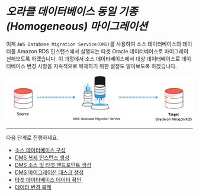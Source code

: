 # ***오라클 데이터베이스 동일 기종 (Homogeneous) 마이그레이션***

이제 ```AWS Database Migration Service(DMS)```를 사용하여 소스 데이터베이스의 데이터를 Amazon RDS 인스턴스에서 실행되는 타겟 Oracle 데이터베이스로 마이그레이션해보도록 하겠습니다. 이 과정에서 소스 데이터베이스에서 대상 데이터베이스로 데이터베이스 변경 사항을 지속적으로 복제하기 위한 설정도 알아보도록 하겠습니다.

![Oracle 데이터베이스 마이그레이션 Overview](../../images/oracle-migration-overview.png)

---

다음 단계로 진행하세요.

- [소스 데이터베이스 구성](./Configure-Source-Database.md)
- [DMS 복제 인스턴스 생성](./Create-DMS-Replication-Instance.md)
- [DMS 소스 및 타겟 엔드포인트 생성](./Create-DMS-Source-and-Target-Endpoints.md)
- [DMS 마이그레이션 태스크 생성](./Create-DMS-Migration-Task.md)
- [타겟 데이터베이스 데이터 확인](./Inspect-Target-Database-Data.md)
- [데이터 변경 복제](./Replicate-Data-Changes.md)
